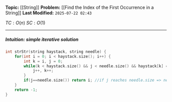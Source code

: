 **Topic:** [[String]]
**Problem:**  [[Find the Index of the First Occurrence in a String]]
**Last Modified:**  `2025-07-22 02:43`

 $TC: O(n)$
 $SC: O(1)$

---
##### **Intuition**: simple iterative solution
 
```cpp
int strStr(string haystack, string needle) {
	for(int i = 0; i < haystack.size(); i++) {
		int k = i, j = 0;
		while(k < haystack.size() && j < needle.size() && haystack[k] == needle[j]) {
			j++, k++;
		}
		if(j==needle.size()) return i; //if j reaches needle.size => needle is been found
	}
	return -1;
}
```

